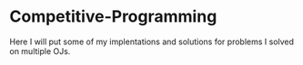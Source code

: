 # Competitive-Programming
Here I will put some of my implentations and solutions for problems I solved on multiple OJs.
